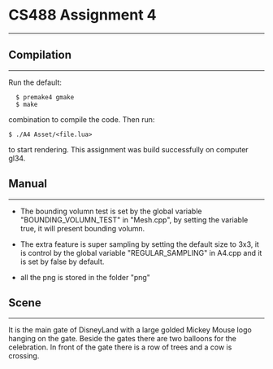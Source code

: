 # CS488 Assignment 4

---

## Compilation

----

Run the default:

      $ premake4 gmake
      $ make

combination to compile the code. 
Then run:

    $ ./A4 Asset/<file.lua>

to start rendering. This assignment was build successfully on computer gl34.

## Manual

----

* The bounding volumn test is set by the global variable "BOUNDING_VOLUMN_TEST" in "Mesh.cpp", by setting the variable true, it will present bounding volumn.

* The extra feature is super sampling by setting the default size to 3x3, it is control by the global variable "REGULAR_SAMPLING" in A4.cpp and it is set by false by default.

* all the png is stored in the folder "png"

## Scene

----

It is the main gate of DisneyLand with a large golded Mickey Mouse logo hanging on the gate. Beside the gates there are two balloons for the celebration. In front of the gate there is a row of trees and a cow is crossing.